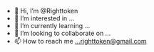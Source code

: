 - 👋 Hi, I’m @Righttoken
- 👀 I’m interested in ...
- 🌱 I’m currently learning ...
- 💞️ I’m looking to collaborate on ...
- 📫 How to reach me ...righttoken@gmail.com

<!---
Righttoken/Righttoken is a ✨ special ✨ repository because its `README.md` (this file) appears on your GitHub profile.
You can click the Preview link to take a look at your changes.
--->
